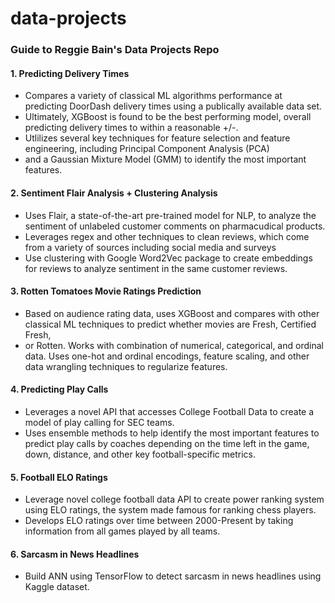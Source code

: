 # data-projects
### Guide to Reggie Bain's Data Projects Repo
#### 1. Predicting Delivery Times
  - Compares a variety of classical ML algorithms performance at predicting DoorDash delivery times using a publically available data set.
  - Ultimately, XGBoost is found to be the best performing model, overall predicting delivery times to within a reasonable +/-.
  - Utlilizes several key techniques for feature selection and feature engineering, including Principal Component Analysis (PCA)
  - and a Gaussian Mixture Model (GMM) to identify the most important features.
#### 2. Sentiment Flair Analysis + Clustering Analysis
  - Uses Flair, a state-of-the-art pre-trained model for NLP, to analyze the sentiment of unlabeled customer comments on pharmacudical products.
  - Leverages regex and other techniques to clean reviews, which come from a variety of sources including social media and surveys
  - Use clustering with Google Word2Vec package to create embeddings for reviews to analyze sentiment in the same customer reviews.
#### 3. Rotten Tomatoes Movie Ratings Prediction
  - Based on audience rating data, uses XGBoost and compares with other classical ML techniques to predict whether movies are Fresh, Certified Fresh,
  - or Rotten. Works with combination of numerical, categorical, and ordinal data. Uses one-hot and ordinal encodings, feature scaling, and other data wrangling techniques to regularize features. 
#### 4. Predicting Play Calls
  - Leverages a novel API that accesses College Football Data to create a model of play calling for SEC teams. 
  - Uses ensemble methods to help identify the most important features to predict play calls by coaches depending on the time left in the game, down, distance, and other key football-specific metrics.
#### 5. Football ELO Ratings
  - Leverage novel college football data API to create power ranking system using ELO ratings, the system made famous for ranking chess players.
  - Develops ELO ratings over time between 2000-Present by taking information from all games played by all teams.
#### 6. Sarcasm in News Headlines
  - Build ANN using TensorFlow to detect sarcasm in news headlines using Kaggle dataset.
  
